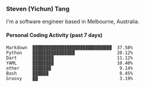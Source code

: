 ### Steven (Yichun) Tang

I'm a software engineer based in Melbourne, Australia.

#### Personal Coding Activity (past 7 days)
```
Markdown  ▓▓▓▓▓▓▓▓▓▓▓▓▓▓▓▓▓▓▓▓▓▓▓▓▓▓▓▓▓▓  37.58%
Python    ▓▓▓▓▓▓▓▓▓▓▓▓▓▓▓▓                20.12%
Dart      ▓▓▓▓▓▓▓▓                        11.12%
YAML      ▓▓▓▓▓▓▓▓                        10.40%
other     ▓▓▓▓▓▓▓                          9.14%
Bash      ▓▓▓▓▓▓                           8.45%
Groovy    ▓▓                               3.19%
```
